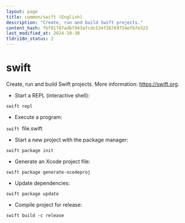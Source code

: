 ```yaml
---
layout: page
title: common/swift (English)
description: "Create, run and build Swift projects."
content_hash: fbf81787adbf943afcdc534f26769754efb7e323
last_modified_at: 2024-10-30
tldri18n_status: 2
---
```

# swift

Create, run and build Swift projects.
More information: <https://swift.org>.

- Start a REPL (interactive shell):

`swift repl`

- Execute a program:

`swift `<span class="tldr-var badge badge-pill bg-dark-lm bg-white-dm text-white-lm text-dark-dm font-weight-bold">file.swift</span>

- Start a new project with the package manager:

`swift package init`

- Generate an Xcode project file:

`swift package generate-xcodeproj`

- Update dependencies:

`swift package update`

- Compile project for release:

`swift build -c release`

